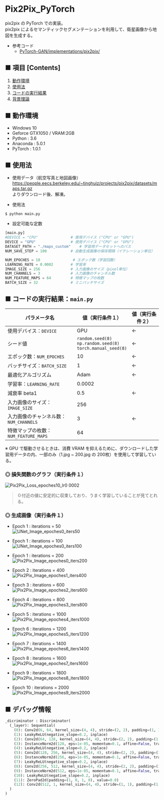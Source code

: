 # Pix2Pix_PyTorch
pix2pix の PyTorch での実装。<br>
pix2pix によるセマンティックセグメンテーションを利用して、衛星画像から地図を生成する。<br>

- 参考コード
    - [PyTorch-GAN/implementations/pix2pix/](https://github.com/eriklindernoren/PyTorch-GAN/tree/master/implementations/pix2pix)


## ■ 項目 [Contents]
1. [動作環境](#動作環境)
1. [使用法](#使用法)
1. [コードの実行結果](#コードの実行結果)
1. [背景理論](https://github.com/Yagami360/My_NoteBook/blob/master/%E6%83%85%E5%A0%B1%E5%B7%A5%E5%AD%A6/%E6%83%85%E5%A0%B1%E5%B7%A5%E5%AD%A6_%E6%A9%9F%E6%A2%B0%E5%AD%A6%E7%BF%92_%E7%94%9F%E6%88%90%E3%83%A2%E3%83%87%E3%83%AB.md#pix2pix)


## ■ 動作環境

- Windows 10
- Geforce GTX1050 / VRAM:2GB
- Python : 3.6
- Anaconda : 5.0.1
- PyTorch : 1.0.1

## ■ 使用法

- 使用データ（航空写真と地図画像）<br>
https://people.eecs.berkeley.edu/~tinghuiz/projects/pix2pix/datasets/maps.tar.gz<br>
よりダウンロード後、解凍。

- 使用法
```
$ python main.py
```

- 設定可能な定数

```python
[main.py]
#DEVICE = "CPU"               # 使用デバイス ("CPU" or "GPU")
DEVICE = "GPU"                # 使用デバイス ("CPU" or "GPU")
DATASET_PATH = "./maps_custom"    # 学習用データセットへのパス
NUM_SAVE_STEP = 100           # 自動生成画像の保存間隔（イテレーション単位）

NUM_EPOCHES = 10               # エポック数（学習回数）
LEARNING_RATE = 0.0002        # 学習率
IMAGE_SIZE = 256              # 入力画像のサイズ（pixel単位）
NUM_CHANNELS = 3              # 入力画像のチャンネル数
NUM_FEATURE_MAPS = 64         # 特徴マップの枚数
BATCH_SIZE = 32               # ミニバッチサイズ

```


<a id="コード説明＆実行結果"></a>

## ■ コードの実行結果：`main.py`

|パラメータ名|値（実行条件１）|値（実行条件２）|
|---|---|---|
|使用デバイス：`DEVICE`|GPU|←|←|
|シード値|`random.seed(8)`<br>`np.random.seed(8)`<br>`torch.manual_seed(8)`|←|
|エポック数：`NUM_EPOCHES`|10|←|
|バッチサイズ：`BATCH_SIZE`|1|←|
|最適化アルゴリズム|Adam|←|
|学習率：`LEARNING_RATE`|0.0002||
|減衰率 beta1|0.5|←|
|入力画像のサイズ：`IMAGE_SIZE`|256||
|入力画像のチャンネル数：`NUM_CHANNELS`|3|←|
|特徴マップの枚数：`NUM_FEATURE_MAPS`|64||

※ GPU で駆動させるときは、消費 VRAM を抑えるために、ダウンロードした学習用データの内、一部のみ（1.jpg ~ 200.jpg の 200枚）を使用して学習している。

### ◎ 損失関数のグラフ（実行条件１）
![Pix2Pix_Loss_epoches10_lr0 0002](https://user-images.githubusercontent.com/25688193/57012858-726f0d80-6c43-11e9-8fc0-23c76a5cdff8.png)<br>

> ０付近の値に安定的に収束しており、うまく学習していることが見てとれる。

### ◎ 生成画像（実行条件１）

- Epoch 1 : iterations = 50<br>
![UNet_Image_epoches0_iters50](https://user-images.githubusercontent.com/25688193/57012140-0a6af800-6c40-11e9-91d1-a5df91f16094.png)<br>

- Epoch 1 : iterations = 100<br>
![UNet_Image_epoches0_iters100](https://user-images.githubusercontent.com/25688193/57012141-0a6af800-6c40-11e9-9189-c58581d357b9.png)<br>

- Epoch 1 : iterations = 200<br>
![Pix2Pix_Image_epoches0_iters200](https://user-images.githubusercontent.com/25688193/57012686-b7467480-6c42-11e9-9fc4-a74f46de0644.png)

- Epoch 2 : iterations = 400<br>
![Pix2Pix_Image_epoches1_iters400](https://user-images.githubusercontent.com/25688193/57012687-b7467480-6c42-11e9-9add-58501730fde6.png)

- Epoch 3 : iterations = 600<br>
![Pix2Pix_Image_epoches2_iters600](https://user-images.githubusercontent.com/25688193/57012688-b7467480-6c42-11e9-9738-5690e664954b.png)

- Epoch 4 : iterations = 800<br>
![Pix2Pix_Image_epoches3_iters800](https://user-images.githubusercontent.com/25688193/57012690-b7df0b00-6c42-11e9-8f9e-5ebe8c8ea117.png)

- Epoch 5 : iterations = 1000<br>
![Pix2Pix_Image_epoches4_iters1000](https://user-images.githubusercontent.com/25688193/57012691-b7df0b00-6c42-11e9-943c-a21eb69c0c54.png)

- Epoch 6 : iterations = 1200<br>
![Pix2Pix_Image_epoches5_iters1200](https://user-images.githubusercontent.com/25688193/57012692-b7df0b00-6c42-11e9-8181-20b87a97b7d2.png)

- Epoch 7 : iterations = 1400<br>
![Pix2Pix_Image_epoches6_iters1400](https://user-images.githubusercontent.com/25688193/57012694-b7df0b00-6c42-11e9-9b48-8a78b1ad5923.png)

- Epoch 8 : iterations = 1600<br>
![Pix2Pix_Image_epoches7_iters1600](https://user-images.githubusercontent.com/25688193/57012695-b877a180-6c42-11e9-8d0c-36a23dcd0093.png)

- Epoch 9 : iterations = 1800<br>
![Pix2Pix_Image_epoches8_iters1800](https://user-images.githubusercontent.com/25688193/57012855-6f741d00-6c43-11e9-94d4-5294e80928ee.png)<br>

- Epoch 10 : iterations = 2000<br>
![Pix2Pix_Image_epoches9_iters2000](https://user-images.githubusercontent.com/25688193/57012854-6edb8680-6c43-11e9-9396-ce0d048fe424.png)<br>


## ■ デバッグ情報

```python
_dicriminator : Discriminator(
  (_layer): Sequential(
    (0): Conv2d(6, 64, kernel_size=(4, 4), stride=(2, 2), padding=(1, 1))
    (1): LeakyReLU(negative_slope=0.2, inplace)
    (2): Conv2d(64, 128, kernel_size=(4, 4), stride=(2, 2), padding=(1, 1))
    (3): InstanceNorm2d(128, eps=1e-05, momentum=0.1, affine=False, track_running_stats=False)
    (4): LeakyReLU(negative_slope=0.2, inplace)
    (5): Conv2d(128, 256, kernel_size=(4, 4), stride=(2, 2), padding=(1, 1))
    (6): InstanceNorm2d(256, eps=1e-05, momentum=0.1, affine=False, track_running_stats=False)
    (7): LeakyReLU(negative_slope=0.2, inplace)
    (8): Conv2d(256, 512, kernel_size=(4, 4), stride=(2, 2), padding=(1, 1))
    (9): InstanceNorm2d(512, eps=1e-05, momentum=0.1, affine=False, track_running_stats=False)
    (10): LeakyReLU(negative_slope=0.2, inplace)
    (11): ZeroPad2d(padding=(1, 0, 1, 0), value=0.0)
    (12): Conv2d(512, 1, kernel_size=(4, 4), stride=(1, 1), padding=(1, 1), bias=False)
  )
)
```